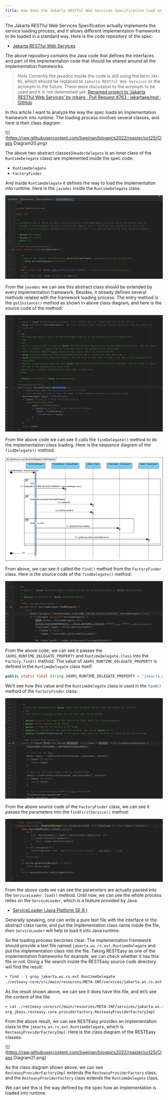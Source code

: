 ```yaml
---
title: How does the Jakarta RESTful Web Services Specification load an implementation into runtime.
--- 
```


The Jakarta RESTful Web Services Specification actually implements the service loading process, and it allows different implementation frameworks to be loaded in a standard way. Here is the code repository of the spec:

- [Jakarta RESTful Web Services](https://github.com/jakartaee/rest)

The above repository contains the Java code that defines the interfaces and part of the implementation code that should be shared around all the implementation frameworks.

> *Note* Currently the javadoc inside the code is still using the term `JAX-RS`, which should be replaced to `Jakarta RESTful Web Services`  or the acronym in the future. There were discussion to the acronym to be used and it is not determined yet: [Renamed project to ‘Jakarta RESTful Web Services’ by mkarg · Pull Request #763 · jakartaee/rest · GitHub](https://github.com/jakartaee/rest/pull/763#issuecomment-491907309)

In this article I want to analyze the way the spec loads an implementation framework into runtime. The loading process involves several classes, and here is their class diagram:

![](https://raw.githubusercontent.com/liweinan/blogpics2022/master/oct25/Class Diagram20.png)

The above two abstract classes(`HeaderDelegate` is an inner class of the `RuntimeDelegate` class) are implemented inside the spec code:

- `RuntimeDelegate`
- `FactoryFinder`

And inside `RuntimeDelegate` it defines the way to load the implementation into runtime. Here is the `javadoc` inside the `RuntimeDelegate` class:

![](https://raw.githubusercontent.com/liweinan/blogpics2022/master/oct25/D7143E22-8FC9-4159-AECD-B3367052BADD.png)

From the `javadoc` we can see this abstract class should be extended by every implementation framework. Besides, it already defines several methods related with the framework loading process. The entry method is the `getInstance()` method as shown in above class diagram, and here is the source code of the method:

![](https://raw.githubusercontent.com/liweinan/blogpics2022/master/oct25/6BEE2DBF-18A4-4EB2-A43C-A8193E89B378.png)

From the above code we can see it calls the `findDelegate()` method to do the implementation class loading. Here is the sequence diagram of the `findDelegate()` method:

![](https://raw.githubusercontent.com/liweinan/blogpics2022/master/oct25/jakarta.ws.rs.ext.RuntimeDelegate.findDelegate().png)

From above, we can see it called the `find()` method from the `FactoryFinder` class. Here is the source code of the `findDelegate()` method:

![](https://raw.githubusercontent.com/liweinan/blogpics2022/master/oct25/8F0F2FAE-A594-4E7A-927B-07E664A7FA64.png)

From the above code, we can see it passes the `JAXRS_RUNTIME_DELEGATE_PROPERTY` and `RuntimeDelegate.class` into the `Factory,find()` method. The value of `JAXRS_RUNTIME_DELEGATE_PROPERTY` is defined in the `RuntimeDelegate` class itself:

```java
public static final String JAXRS_RUNTIME_DELEGATE_PROPERTY = "jakarta.ws.rs.ext.RuntimeDelegate";
```

We’ll see how this value and the `RuntimeDelegate` class is used in the `find()` method of the `FactoryFinder` class:

![](https://raw.githubusercontent.com/liweinan/blogpics2022/master/oct25/F1ECA3FB-BA87-4C6A-AB2B-4391213EACAD.png)

From the above source code of the `FactoryFinder` class, we can see it passes the parameters into the `findFirstService()` method:

![](https://raw.githubusercontent.com/liweinan/blogpics2022/master/oct25/B74F5738-1AB8-43B1-A6B7-DB36062F7F4B.png)

From the above code we can see the parameters are actually passed into the `ServiceLoader.load()` method. Until now, we can see the whole process relies on the `ServiceLoader`, which is a feature provided by Java:

- [ServiceLoader (Java Platform SE 8 )](https://docs.oracle.com/javase/8/docs/api/java/util/ServiceLoader.html)

Generally speaking, one can write a pure text file with the interface or the abstract class name, and put the implementation class name inside the file, then `ServiceLoader` will help to load it into Java runtime.

So the loading process becomes clear: The implementation framework should provide a text file named `jakarta.ws.rs.ext.RuntimeDelegate` and put the implementation class into the file. Taking RESTEasy as one of the implementation frameworks for example, we can check whether it has this file or not. Doing a file search inside the RESTEasy source code directory will find the result:

```bash
➤ find . | grep jakarta.ws.rs.ext.RuntimeDelegate
./resteasy-core/src/main/resources/META-INF/services/jakarta.ws.rs.ext.RuntimeDelegate
```

As the result shown above, we can see it does have this file, and let’s see the content of the file:

```bash
➤ cat ./resteasy-core/src/main/resources/META-INF/services/jakarta.ws.rs.ext.RuntimeDelegate                                                                                                                                                                                                       
org.jboss.resteasy.core.providerfactory.ResteasyProviderFactoryImpl
```

From the above result, we can see RESTEasy provides an implementation class to the `jakarta.ws.rs.ext.RuntimeDelegate`, which is `ResteasyProviderFactoryImpl`. Here is the class diagram of the RESTEasy classes:

![](https://raw.githubusercontent.com/liweinan/blogpics2022/master/oct25/Class Diagram21.png)

As the class diagram shown above, we can see `ResteasyProviderFactoryImpl` extends the `ResteasyProviderFactory` class, and the `ResteasyProviderFactory` class extends the `RuntimeDelegate` class.

We can see this is the way defined by the spec how an implementation is loaded into runtime.
